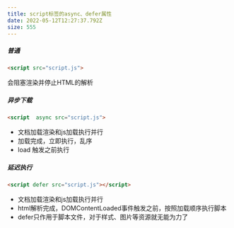 ```yaml
---
title: script标签的async、defer属性
date: 2022-05-12T12:27:37.792Z
size: 555
---
```

##### 普通

```html
<script src="script.js"> 
```

会阻塞渲染并停止HTML的解析

##### 异步下载

```html
<script  async src="script.js">
```

- 文档加载渲染和js加载执行并行
- 加载完成，立即执行，乱序
- load 触发之前执行

##### 延迟执行

```html
<script defer src="script.js"></script>
```

- 文档加载渲染和js加载执行并行
- html解析完成，DOMContentLoaded事件触发之前，按照加载顺序执行脚本
- defer只作用于脚本文件，对于样式、图片等资源就无能为力了

